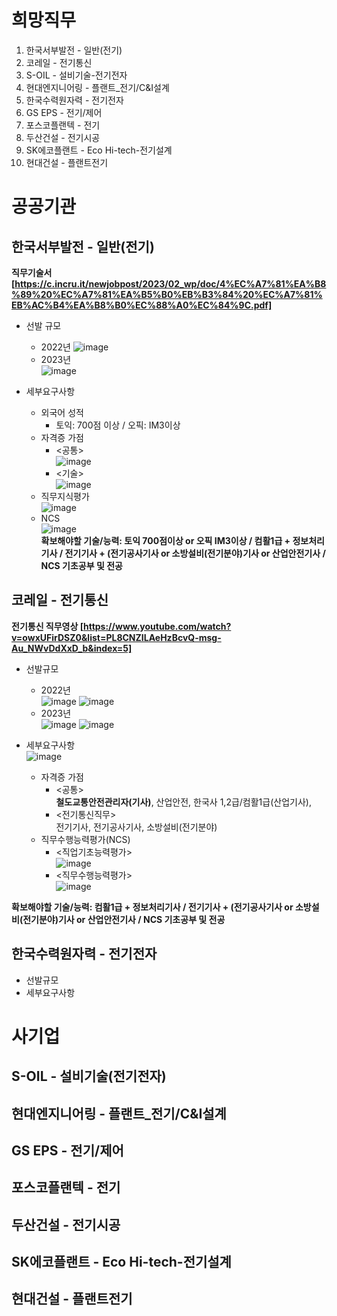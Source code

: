 # 희망직무
1. 한국서부발전 - 일반(전기)
2. 코레일 - 전기통신
3. S-OIL - 설비기술-전기전자
4. 현대엔지니어링 - 플랜트_전기/C&I설계
5. 한국수력원자력 - 전기전자
6. GS EPS - 전기/제어
7. 포스코플랜텍 - 전기
8. 두산건설 - 전기시공
9. SK에코플랜트 - Eco Hi-tech-전기설계
10. 현대건설 - 플랜트전기  
    
# 공공기관  

## 한국서부발전 - 일반(전기)  
**직무기술서[https://c.incru.it/newjobpost/2023/02_wp/doc/4%EC%A7%81%EA%B8%89%20%EC%A7%81%EA%B5%B0%EB%B3%84%20%EC%A7%81%EB%AC%B4%EA%B8%B0%EC%88%A0%EC%84%9C.pdf]**
* 선발 규모  
  * 2022년
    ![image](https://github.com/nice2000rice/C-study/assets/144098833/f681bcfa-c296-4243-954f-b89ff0e4f042)
  * 2023년  
    ![image](https://github.com/nice2000rice/C-study/assets/144098833/a526ed03-0ab7-43d0-87e4-14d9e036850d)
    
* 세부요구사항  
    * 외국어 성적  
      -  토익: 700점 이상 / 오픽: IM3이상  
    * 자격증 가점  
      - <공통>  
        ![image](https://github.com/nice2000rice/C-study/assets/144098833/d705f431-485c-404f-9053-8898712f4171)  
      - <기술>  
        ![image](https://github.com/nice2000rice/C-study/assets/144098833/e1d9601b-76fa-422b-be06-752304806f1b)
    * 직무지식평가  
        ![image](https://github.com/nice2000rice/C-study/assets/144098833/6ac38630-1a19-49a9-8028-5a1d8f4fac61)
    * NCS  
        ![image](https://github.com/nice2000rice/C-study/assets/144098833/331c003e-0e62-40e9-8184-88f4feeeef04)  
**확보해야할 기술/능력: 토익 700점이상 or 오픽 IM3이상 / 컴활1급 + 정보처리기사 / 전기기사 + (전기공사기사 or 소방설비(전기분야)기사 or 산업안전기사 / NCS 기초공부 및 전공**

## 코레일 - 전기통신  
**전기통신 직무영상 [https://www.youtube.com/watch?v=owxUFirDSZ0&list=PL8CNZILAeHzBcvQ-msg-Au_NWvDdXxD_b&index=5]**
* 선발규모
  * 2022년  
    ![image](https://github.com/nice2000rice/C-study/assets/144098833/8e63944e-851c-4728-9c8d-c9e0ccb8c575)
    ![image](https://github.com/nice2000rice/C-study/assets/144098833/d5d6f065-d098-4d86-aa61-5ba66d180c28)  
  * 2023년  
    ![image](https://github.com/nice2000rice/C-study/assets/144098833/eafee80e-b50f-4ba9-bfef-babcf2dae941)
    ![image](https://github.com/nice2000rice/C-study/assets/144098833/4fdf0687-93b3-4ff2-83d7-31afc0d32c22)

* 세부요구사항  
  ![image](https://github.com/nice2000rice/C-study/assets/144098833/818588a9-7151-40b8-a8f4-2b7ecf8825a7)  
  * 자격증 가점  
    - <공통>  
      **철도교통안전관리자(기사)**, 산업안전, 한국사 1,2급/컴활1급(산업기사), 
    - <전기통신직무>  
      전기기사, 전기공사기사, 소방설비(전기분야)  
  * 직무수행능력평가(NCS)  
    - <직업기초능력평가>  
      ![image](https://github.com/nice2000rice/C-study/assets/144098833/e7f13104-dbf8-4c16-a345-2965ff27b182)
    - <직무수행능력평가>  
      ![image](https://github.com/nice2000rice/C-study/assets/144098833/2c0e7778-9909-46f9-94af-46fa9246e0bb)
      
**확보해야할 기술/능력: 컴활1급 + 정보처리기사 / 전기기사 + (전기공사기사 or 소방설비(전기분야)기사 or 산업안전기사 / NCS 기초공부 및 전공**  

## 한국수력원자력 - 전기전자
* 선발규모
* 세부요구사항

# 사기업

## S-OIL - 설비기술(전기전자)

## 현대엔지니어링 - 플랜트_전기/C&I설계  

## GS EPS - 전기/제어  

## 포스코플랜텍 - 전기  

## 두산건설 - 전기시공  

## SK에코플랜트 - Eco Hi-tech-전기설계  

## 현대건설 - 플랜트전기  
